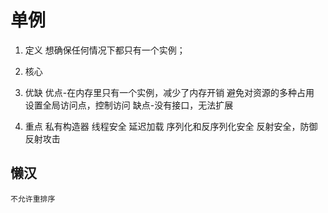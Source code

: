 # 单例
1. 定义
    想确保任何情况下都只有一个实例；
2. 核心
3. 优缺
    优点-在内存里只有一个实例，减少了内存开销
    避免对资源的多种占用
    设置全局访问点，控制访问
    缺点-没有接口，无法扩展
    
4. 重点
    私有构造器
    线程安全
    延迟加载
    序列化和反序列化安全
    反射安全，防御反射攻击
    
## 懒汉
    不允许重排序
    
    